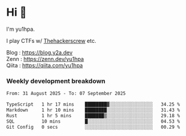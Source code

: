 # Hi 👋

I'm yu1hpa.

I play CTFs w/ [Thehackerscrew](https://www.thehackerscrew.team/) etc.

Blog : https://blog.y2a.dev  
Zenn : https://zenn.dev/yu1hpa  
Qiita : https://qiita.com/yu1hpa  

### Weekly development breakdown

<!--START_SECTION:waka-->

```txt
From: 31 August 2025 - To: 07 September 2025

TypeScript   1 hr 17 mins    ████████▓░░░░░░░░░░░░░░░░   34.25 %
Markdown     1 hr 10 mins    ████████░░░░░░░░░░░░░░░░░   31.43 %
Rust         1 hr 5 mins     ███████▒░░░░░░░░░░░░░░░░░   29.18 %
SQL          10 mins         █░░░░░░░░░░░░░░░░░░░░░░░░   04.53 %
Git Config   0 secs          ░░░░░░░░░░░░░░░░░░░░░░░░░   00.29 %
```

<!--END_SECTION:waka-->

